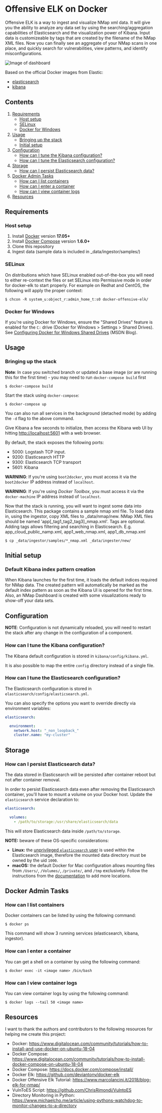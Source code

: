 # Offensive ELK on Docker

Offensive ELK is a way to ingest and visualize NMap xml data.  It will give you the ability to analyze any data set by using the searching/aggregation capabilities of Elasticsearch
and the visualization power of Kibana.  Input data is customizeable by tags that are created by the filename of the NMap XML files.  Now you can finally see an aggregate of your NMap scans in one place, and quickly search for vulnerabilities, view patterns, and identify misconfigurations.

![Image of dashboard](https://gitlab.pg.com/duncan.b/docker-offensive-elk/raw/master/screenshots/dashboard.png?inline=true)

Based on the official Docker images from Elastic:

* [elasticsearch](https://github.com/elastic/elasticsearch-docker)
* [kibana](https://github.com/elastic/kibana-docker)

## Contents

1. [Requirements](#requirements)
   * [Host setup](#host-setup)
   * [SELinux](#selinux)
   * [Docker for Windows](#docker-for-windows)
2. [Usage](#usage)
   * [Bringing up the stack](#bringing-up-the-stack)
   * [Initial setup](#initial-setup)
3. [Configuration](#configuration)
   * [How can I tune the Kibana configuration?](#how-can-i-tune-the-kibana-configuration)
   * [How can I tune the Elasticsearch configuration?](#how-can-i-tune-the-elasticsearch-configuration)
4. [Storage](#storage)
   * [How can I persist Elasticsearch data?](#how-can-i-persist-elasticsearch-data)
5. [Docker Admin Tasks](#docker-admin-tasks)
   * [How can I list containers](#how-can-i-list-containers)
   * [How can I enter a container](#how-can-i-enter-a-container)
   * [How can I view container logs](#how-can-i-view-container-logs)
6. [Resources](#resources)
## Requirements

### Host setup

1. Install [Docker](https://www.docker.com/community-edition#/download) version **17.05+**
2. Install [Docker Compose](https://docs.docker.com/compose/install/) version **1.6.0+**
3. Clone this repository
4. Ingest data (sample data is included in _data/ingestor/samples/)

### SELinux

On distributions which have SELinux enabled out-of-the-box you will need to either re-context the files or set SELinux
into Permissive mode in order for docker-elk to start properly. For example on Redhat and CentOS, the following will
apply the proper context:

```console
$ chcon -R system_u:object_r:admin_home_t:s0 docker-offensive-elk/
```

### Docker for Windows

If you're using Docker for Windows, ensure the "Shared Drives" feature is enabled for the `C:` drive (Docker for Windows > Settings > Shared Drives). See [Configuring Docker for Windows Shared Drives](https://blogs.msdn.microsoft.com/stevelasker/2016/06/14/configuring-docker-for-windows-volumes/) (MSDN Blog).

## Usage

### Bringing up the stack

**Note**: In case you switched branch or updated a base image (or are running this for the first time) - you may need to run `docker-compose build` first

```console
$ docker-compose build
```


Start the stack using `docker-compose`:

```console
$ docker-compose up
```

You can also run all services in the background (detached mode) by adding the `-d` flag to the above command.

Give Kibana a few seconds to initialize, then access the Kibana web UI by hitting
[http://localhost:5601](http://localhost:5601) with a web browser.

By default, the stack exposes the following ports:
* 5000: Logstash TCP input.
* 9200: Elasticsearch HTTP
* 9300: Elasticsearch TCP transport
* 5601: Kibana

**WARNING**: If you're using `boot2docker`, you must access it via the `boot2docker` IP address instead of `localhost`.

**WARNING**: If you're using *Docker Toolbox*, you must access it via the `docker-machine` IP address instead of
`localhost`.

Now that the stack is running, you will want to ingest some data into Elasticsearch. This package contains a sample nmap xml file.  To load data in, using the ingestor, copy XML files to _data/nmap/new. NMap XML files should be named 'app[_tag1_tag2_tag3]_nmap.xml'.  Tags are optional. Adding tags allows filtering and searching in Elasticsearch.  E.g. app_cloud_public_namp.xml, app1_web_nmap.xml, app1_db_nmap.xml

```console
$ cp _data/ingestor/samples/*_nmap.xml _data/ingester/new/
```

## Initial setup

### Default Kibana index pattern creation

When Kibana launches for the first time, it loads the default indices required for NMap data.  The created pattern will automatically be marked as the default index pattern as soon as the Kibana UI is opened for the first time.  Also, an NMap Dashboard is created with some visualizations ready to show-off your data sets.

## Configuration

**NOTE**: Configuration is not dynamically reloaded, you will need to restart the stack after any change in the
configuration of a component.

### How can I tune the Kibana configuration?

The Kibana default configuration is stored in `kibana/config/kibana.yml`.

It is also possible to map the entire `config` directory instead of a single file.

### How can I tune the Elasticsearch configuration?

The Elasticsearch configuration is stored in `elasticsearch/config/elasticsearch.yml`.

You can also specify the options you want to override directly via environment variables:

```yml
elasticsearch:

  environment:
    network.host: "_non_loopback_"
    cluster.name: "my-cluster"
```

## Storage

### How can I persist Elasticsearch data?

The data stored in Elasticsearch will be persisted after container reboot but not after container removal.

In order to persist Elasticsearch data even after removing the Elasticsearch container, you'll have to mount a volume on
your Docker host. Update the `elasticsearch` service declaration to:

```yml
elasticsearch:

  volumes:
    - /path/to/storage:/usr/share/elasticsearch/data
```

This will store Elasticsearch data inside `/path/to/storage`.

**NOTE:** beware of these OS-specific considerations:
* **Linux:** the [unprivileged `elasticsearch` user][esuser] is used within the Elasticsearch image, therefore the
  mounted data directory must be owned by the uid `1000`.
* **macOS:** the default Docker for Mac configuration allows mounting files from `/Users/`, `/Volumes/`, `/private/`,
  and `/tmp` exclusively. Follow the instructions from the [documentation][macmounts] to add more locations.

[esuser]: https://github.com/elastic/elasticsearch-docker/blob/016bcc9db1dd97ecd0ff60c1290e7fa9142f8ddd/templates/Dockerfile.j2#L22
[macmounts]: https://docs.docker.com/docker-for-mac/osxfs/

## Docker Admin Tasks

### How can I list containers

Docker containers can be listed by using the following command:

```console
$ docker ps
```

This command will show 3 running services (elasticsearch, kibana, ingestor).

### How can I enter a container

You can get a shell on a container by using the following command:

```console
$ docker exec -it <image name> /bin/bash
```

### How can I view container logs

You can view container logs by using the following command:

```console
$ docker logs --tail 50 <image name>
```

## Resources

I want to thank the authors and contributors to the following resources for helping me create this project:
* Docker: https://www.digitalocean.com/community/tutorials/how-to-install-and-use-docker-on-ubuntu-18-04
* Docker Compose: https://www.digitalocean.com/community/tutorials/how-to-install-docker-compose-on-ubuntu-18-04
* Docker Compose: https://docs.docker.com/compose/install/
* Docker Elk: https://github.com/deviantony/docker-elk
* Docker Offensive Elk Tutorial: https://www.marcolancini.it/2018/blog-elk-for-nmap/
* VulnToES Script: https://github.com/ChrisRimondi/VulntoES
* Directory Monitoring in Python: https://www.michaelcho.me/article/using-pythons-watchdog-to-monitor-changes-to-a-directory
